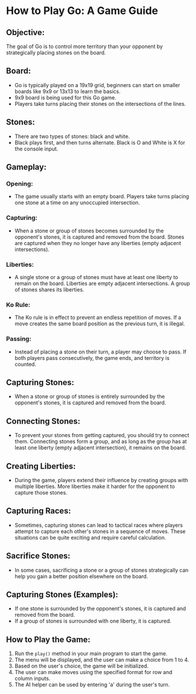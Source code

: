  # How to Play Go: A Game Guide

## Objective:
The goal of Go is to control more territory than your opponent by strategically placing stones on the board.

## Board:
- Go is typically played on a 19x19 grid, beginners can start on smaller boards like 9x9 or 13x13 to learn the basics.
- 9x9 board is being used for this Go game.
- Players take turns placing their stones on the intersections of the lines.

## Stones:
- There are two types of stones: black and white.
- Black plays first, and then turns alternate. Black is O and White is X for the console input.

## Gameplay:
### Opening:
- The game usually starts with an empty board. Players take turns placing one stone at a time on any unoccupied intersection.

### Capturing:
- When a stone or group of stones becomes surrounded by the opponent's stones, it is captured and removed from the board. Stones are captured when they no longer have any liberties (empty adjacent intersections).

### Liberties:
- A single stone or a group of stones must have at least one liberty to remain on the board. Liberties are empty adjacent intersections. A group of stones shares its liberties.

### Ko Rule:
- The Ko rule is in effect to prevent an endless repetition of moves. If a move creates the same board position as the previous turn, it is illegal.

### Passing:
- Instead of placing a stone on their turn, a player may choose to pass. If both players pass consecutively, the game ends, and territory is counted.

## Capturing Stones:
- When a stone or group of stones is entirely surrounded by the opponent's stones, it is captured and removed from the board.

## Connecting Stones:
- To prevent your stones from getting captured, you should try to connect them. Connecting stones form a group, and as long as the group has at least one liberty (empty adjacent intersection), it remains on the board.

## Creating Liberties:
- During the game, players extend their influence by creating groups with multiple liberties. More liberties make it harder for the opponent to capture those stones.

## Capturing Races:
- Sometimes, capturing stones can lead to tactical races where players attempt to capture each other's stones in a sequence of moves. These situations can be quite exciting and require careful calculation.

## Sacrifice Stones:
- In some cases, sacrificing a stone or a group of stones strategically can help you gain a better position elsewhere on the board.

## Capturing Stones (Examples):
- If one stone is surrounded by the opponent's stones, it is captured and removed from the board.
- If a group of stones is surrounded with one liberty, it is captured.

## How to Play the Game:
1. Run the `play()` method in your main program to start the game.
2. The menu will be displayed, and the user can make a choice from 1 to 4.
3. Based on the user's choice, the game will be initialized.
4. The user can make moves using the specified format for row and column inputs.
5. The AI helper can be used by entering 'a' during the user's turn.